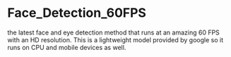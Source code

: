 # Face_Detection_60FPS

the latest face and eye detection method that runs at an amazing 60 FPS with an HD resolution. This is a lightweight model provided by google so it runs on CPU and mobile devices as well.
